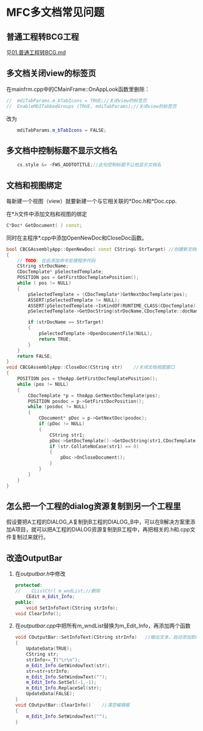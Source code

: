 # MFC多文档常见问题

## 普通工程转BCG工程

见[01.普通工程转BCG.md](./01.普通工程转BCG.md)

## 多文档关闭view的标签页

在mainfrm.cpp中的CMainFrame::OnAppLook函数里删除：

```c++
//  mdiTabParams.m_bTabIcons = TRUE;//关闭view的标签页
//  EnableMDITabbedGroups (TRUE, mdiTabParams);//关闭view的标签页
```

改为

```c++
    mdiTabParams.m_bTabIcons = FALSE;
```

## 多文档中控制标题不显示文档名

```c++
    cs.style &= ~FWS_ADDTOTITLE;//此句控制标题不让他显示文档名
```

## 文档和视图绑定

每新建一个视图（view）就要新建一个与它相关联的\*Doc.h和\*Doc.cpp.

在\*.h文件中添加文档和视图的绑定

```c++
C*Doc* GetDocument( ) const;
```

同时在主程序\*.cpp中添加OpenNewDoc和CloseDoc函数。

```c++
bool CBCGAssemblyApp::OpenNewDoc( const CString& StrTarget) //创建新文档视图窗口
{
    // TODO: 在此添加命令处理程序代码
    CString strDocName;
    CDocTemplate* pSelectedTemplate;
    POSITION pos = GetFirstDocTemplatePosition();
    while ( pos != NULL)
    {
        pSelectedTemplate = (CDocTemplate*)GetNextDocTemplate(pos);
        ASSERT(pSelectedTemplate != NULL);
        ASSERT(pSelectedTemplate->IsKindOf(RUNTIME_CLASS(CDocTemplate)));
        pSelectedTemplate->GetDocString(strDocName,CDocTemplate::docName);

        if (strDocName == StrTarget)
        {
            pSelectedTemplate->OpenDocumentFile(NULL);
            return TRUE;
        }
    }
    return FALSE;
}
void CBCGAssemblyApp::CloseDoc(CString str)    //关闭文档视图窗口
{
    POSITION pos = theApp.GetFirstDocTemplatePosition();
    while (pos != NULL)
    {
        CDocTemplate *p = theApp.GetNextDocTemplate(pos);
        POSITION posdoc = p->GetFirstDocPosition();
        while (posdoc != NULL)
        {
            CDocument* pDoc = p->GetNextDoc(posdoc);
            if (pDoc != NULL)
            {
                CString str1;
                pDoc->GetDocTemplate()->GetDocString(str1,CDocTemplate::docName);
                if (str.CollateNoCase(str1) == 0)
                {
                    pDoc->OnCloseDocument();
                }
            }
        }
    }
}
```

## 怎么把一个工程的dialog资源复制到另一个工程里

假设要把A工程的DIALOG_A复制到B工程的DIALOG_B中，可以在B解决方案里添加A项目，就可以把A工程的DIALOG资源复制到B工程中，再把相关的.h和.cpp文件复制过来就行。

## 改造OutputBar

1. 在*outputbar.h*中修改

    ```c++
    protected:
    //    CListCtrl m_wndList;//删除
        CEdit m_Edit_Info;
    public:
        void SetInfoText(CString strInfo);
    void ClearInfo();
    ```

2. 在*outputbar.cpp*中把所有m_wndList替换为m_Edit_Info，再添加两个函数

    ```c++
    void COutputBar::SetInfoText(CString strInfo)   //输出文本，自动添加到编辑框内已有文本的下一行
    {
        UpdateData(TRUE);
        CString str;
        strInfo+=_T("\r\n");
        m_Edit_Info.GetWindowText(str);
        str=str+strInfo;
        m_Edit_Info.SetWindowText("");
        m_Edit_Info.SetSel(-1,-1);
        m_Edit_Info.ReplaceSel(str);
        UpdateData(FALSE);
    }
    void COutputBar::ClearInfo()    //清空编辑框
    {
        m_Edit_Info.SetWindowText("");
    }
    ```
